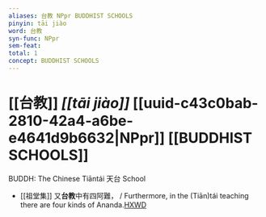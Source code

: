 ```yaml
---
aliases: 台教 NPpr BUDDHIST SCHOOLS
pinyin: tāi jiào
word: 台教
syn-func: NPpr
sem-feat: 
total: 1
concept: BUDDHIST SCHOOLS 
---
```

# [[台教]] *[[tāi jiào]]*  [[uuid-c43c0bab-2810-42a4-a6be-e4641d9b6632|NPpr]] [[BUDDHIST SCHOOLS]]
BUDDH: The Chinese Tiāntái 天台 School
 - [[祖堂集]] 又**台教**中有四阿難， / Furthermore, in the (Tiān)tái teaching there are four kinds of Ananda.[HXWD](https://hxwd.org/textview.html?location=KR6q0002_Yan_001-1031a.11)
